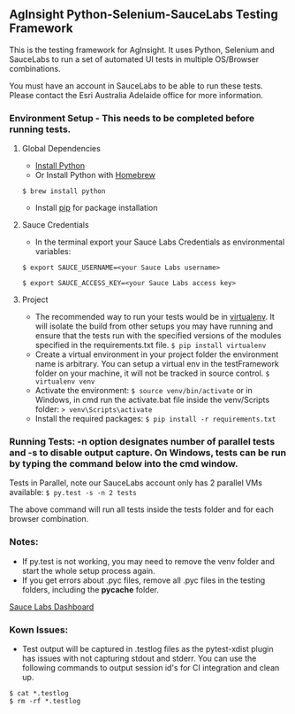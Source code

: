 ## AgInsight Python-Selenium-SauceLabs Testing Framework
This is the testing framework for AgInsight. It uses Python, Selenium and SauceLabs to run a set of automated UI tests in multiple OS/Browser combinations.

You must have an account in SauceLabs to be able to run these tests. Please contact the Esri Australia Adelaide office for more information.

### Environment Setup - This needs to be completed before running tests.

1. Global Dependencies
    * [Install Python](https://www.python.org/downloads/)
    * Or Install Python with [Homebrew](http://brew.sh/)
    ```
    $ brew install python
    ```
    * Install [pip](https://pip.pypa.io/en/stable/installing/) for package installation

2. Sauce Credentials
    * In the terminal export your Sauce Labs Credentials as environmental variables:
    ```
    $ export SAUCE_USERNAME=<your Sauce Labs username>
    ```
    ```
	$ export SAUCE_ACCESS_KEY=<your Sauce Labs access key>
    ```
3. Project
	* The recommended way to run your tests would be in [virtualenv](https://virtualenv.readthedocs.org/en/latest/). It will isolate the build from other setups you may have running and ensure that the tests run with the specified versions of the modules specified in the requirements.txt file.
	```$ pip install virtualenv```
	* Create a virtual environment in your project folder the environment name is arbitrary. You can setup a virtual env in the testFramework folder on your machine, it will not be tracked in source control.
	```$ virtualenv venv```
	* Activate the environment:
	```$ source venv/bin/activate```
	or in Windows, in cmd run the activate.bat file inside the venv/Scripts folder:
	```> venv\Scripts\activate```
	* Install the required packages:
	```$ pip install -r requirements.txt```

### Running Tests:  -n option designates number of parallel tests and -s to disable output capture. On Windows, tests can be run by typing the command below into the cmd window.

Tests in Parallel, note our SauceLabs account only has 2 parallel VMs available:
```$ py.test -s -n 2 tests```

The above command will run all tests inside the tests folder and for each browser combination.

### Notes:

* If py.test is not working, you may need to remove the venv folder and start the whole setup process again.
* If you get errors about .pyc files, remove all .pyc files in the testing folders, including the __pycache__ folder.

[Sauce Labs Dashboard](https://saucelabs.com/beta/dashboard/)

### Kown Issues:
* Test output will be captured in .testlog files as the pytest-xdist plugin has issues with not capturing stdout and stderr. You can use the following commands to output session id's for CI integration and clean up.
```
$ cat *.testlog
$ rm -rf *.testlog
```
